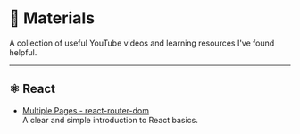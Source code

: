 # 🎥 Materials

A collection of useful YouTube videos and learning resources I've found helpful.

---

## ⚛️ React
- [Multiple Pages - react-router-dom](https://www.youtube.com/watch?v=qi32YwjoN2U)  
  A clear and simple introduction to React basics.
